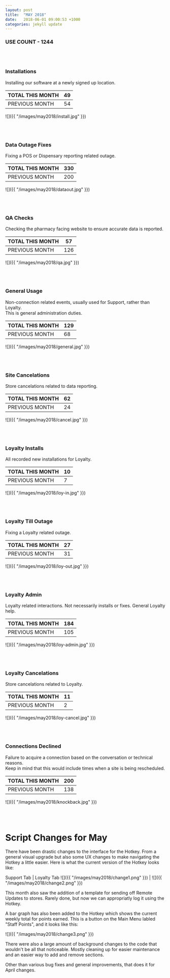 ```yaml
---
layout: post
title:  "MAY 2018"
date:   2018-06-01 09:00:53 +1000
categories: jekyll update
---
```

### USE COUNT - 1244

<br/>
<br/>

### Installations
Installing our software at a newly signed up location.

| TOTAL THIS MONTH  | 49 |
| --- | --- |
| PREVIOUS MONTH  | 54  |

![]({{ "/images/may2018/install.jpg" }})  

<br/>
<br/>

### Data Outage Fixes
Fixing a POS or Dispensary reporting related outage.

| TOTAL THIS MONTH  | 330 |
| --- | --- |
| PREVIOUS MONTH  | 200 |

![]({{ "/images/may2018/dataout.jpg" }})  

<br/>
<br/>

### QA Checks
Checking the pharmacy facing website to ensure accurate data is reported.

| TOTAL THIS MONTH  | 57 |
| --- | --- |
| PREVIOUS MONTH  | 126 |

![]({{ "/images/may2018/qa.jpg" }})  

<br/>
<br/>

### General Usage
Non-connection related events, usually used for Support, rather than Loyalty.<br>This is general administration duties.

| TOTAL THIS MONTH  | 129 |
| --- | --- |
| PREVIOUS MONTH  | 68 |

![]({{ "/images/may2018/general.jpg" }})  

<br/>
<br/>

### Site Cancelations
Store cancelations related to data reporting.

| TOTAL THIS MONTH  | 62 |
| --- | --- |
| PREVIOUS MONTH  | 24 |

![]({{ "/images/may2018/cancel.jpg" }})  

<br/>
<br/>

### Loyalty Installs 
All recorded new installations for Loyalty.

| TOTAL THIS MONTH  | 10 |
| --- | --- |
| PREVIOUS MONTH  | 7 |

![]({{ "/images/may2018/loy-in.jpg" }})

<br/>
<br/>

### Loyalty Till Outage
Fixing a Loyalty related outage.

| TOTAL THIS MONTH  | 27 |
| --- | --- |
| PREVIOUS MONTH  | 31 |

![]({{ "/images/may2018/loy-out.jpg" }})  

<br/>
<br/>

### Loyalty Admin
Loyalty related interactions. Not necessarily installs or fixes. General Loyalty help.

| TOTAL THIS MONTH  | 184 |
| --- | --- |
| PREVIOUS MONTH  | 105 |

![]({{ "/images/may2018/loy-admin.jpg" }})  

<br/>
<br/>

### Loyalty Cancelations
Store cancelations related to Loyalty.

| TOTAL THIS MONTH  | 11 |
| --- | --- |
| PREVIOUS MONTH  | 2 |

![]({{ "/images/may2018/loy-cancel.jpg" }})  

<br/>
<br/>

### Connections Declined
Failure to acquire a connection based on the conversation or technical reasons.<br>Keep in mind that this would include times when a site is being rescheduled.

| TOTAL THIS MONTH  | 200 |
| --- | --- |
| PREVIOUS MONTH  | 138 |

![]({{ "/images/may2018/knockback.jpg" }})  

<br/>
<br/>

# Script Changes for May

There have been drastic changes to the interface for the Hotkey. From a general visual upgrade but also some UX changes to make navigating the Hotkey a little easier. Here is what the current version of the Hotkey looks like:

Support Tab | Loyalty Tab
![]({{ "/images/may2018/change1.png" }}) | ![]({{ "/images/may2018/change2.png" }})

This month also saw the addition of a template for sending off Remote Updates to stores. Rarely done, but now we can appropriatly log it using the Hotkey. 

A bar graph has also been added to the Hotkey which shows the current weekly total for points earned. This is a button on the Main Menu labled "Staff Points", and it looks like this:

![]({{ "/images/may2018/change3.png" }})

There were also a large amount of background changes to the code that wouldn't be all that noticeable. Mostly cleaning up for easier maintenance and an easier way to add and remove sections.

Other than various bug fixes and general improvements, that does it for April changes.